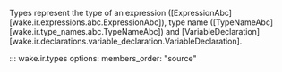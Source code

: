 Types represent the type of an expression ([ExpressionAbc][wake.ir.expressions.abc.ExpressionAbc]), type name ([TypeNameAbc][wake.ir.type_names.abc.TypeNameAbc]) and [VariableDeclaration][wake.ir.declarations.variable_declaration.VariableDeclaration].

::: wake.ir.types
    options:
      members_order: "source"
